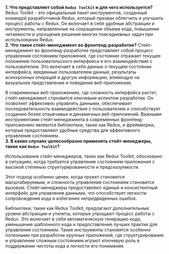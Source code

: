 <b>1. Что представляет собой `Redux Toolkit` и для чего используется?</b>
<br> Redux Toolkit - это официальный пакет инструментов, созданный командой разработчиков Redux, который призван облегчить и улучшить процесс работы с Redux. Он включает в себя удобные абстракции и инструменты, направленные на сокращение объема кода, повышение читаемости и упрощение решения многих повседневных задач при использовании Redux.
<br><b>2. Что такое стейт-менеджмент во фронтенд-разработке?</b>
Стейт-менеджмент во фронтенд-разработке представляет собой процесс управления состоянием приложения, где состояние отражает текущее положение пользовательского интерфейса и его взаимодействие с пользователем. Это включает в себя данные о текущем состоянии интерфейса, введенные пользователем данные, результаты асинхронных операций и другую информацию, влияющую на визуальное представление и поведение веб-приложения.

В современных веб-приложениях, где сложность интерфейса растет, стейт-менеджмент становится ключевым аспектом разработки. Он позволяет эффективно управлять данными, обеспечивает последовательность взаимодействия с пользователем и способствует созданию более отзывчивых и динамичных веб-приложений. Важными инструментами стейт-менеджмента в современных фронтенд-приложениях являются библиотеки, такие как Redux, и фреймворки, которые предоставляют удобные средства для эффективного управления состоянием.
<br><b>3. В каких случаях целесообразно применять стейт-менеджеры, такие как `Redux Toolkit`?</b>

Использование стейт-менеджеров, таких как Redux Toolkit, обосновано в ситуациях, когда требуется управление состоянием приложения с высокой степенью структурированности и предсказуемости.

Этот подход особенно ценен, когда проект становится масштабируемым, и сложность управления состоянием становится вызовом. Стейт-менеджеры предоставляют единый и консистентный интерфейс для управления данными, что способствует легкости сопровождения кода и избеганию непредвиденных ошибок.

Библиотеки, такие как Redux Toolkit, предлагают дополнительные уровни абстракции и утилиты, которые упрощают процесс работы с Redux. Это включает в себя автоматическую генерацию кода, уменьшение шаблонного кода и предоставление лучших практик для управления состоянием. Такие инструменты становятся особенно полезными при разработке крупных приложений, где структурирование и управление сложным состоянием играют ключевую роль в поддержании чистоты кода и легкости его понимания.





